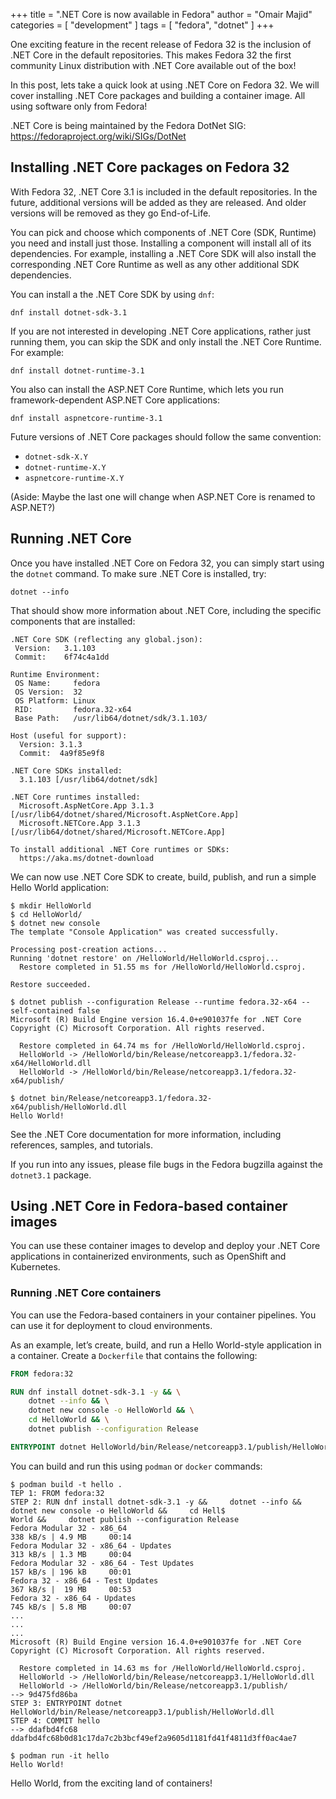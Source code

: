 +++
title = ".NET Core is now available in Fedora"
author = "Omair Majid"
categories = [ "development" ]
tags = [ "fedora", "dotnet" ]
+++

One exciting feature in the recent release of Fedora 32 is the
inclusion of .NET Core in the default repositories. This makes Fedora
32 the first community Linux distribution with .NET Core available out
of the box!

In this post, lets take a quick look at using .NET Core on Fedora 32.
We will cover installing .NET Core packages and building a container
image. All using software only from Fedora!

.NET Core is being maintained by the Fedora DotNet SIG:
https://fedoraproject.org/wiki/SIGs/DotNet

## Installing .NET Core packages on Fedora 32

With Fedora 32, .NET Core 3.1 is included in the default repositories.
In the future, additional versions will be added as they are released.
And older versions will be removed as they go End-of-Life.

You can pick and choose which components of .NET Core (SDK, Runtime)
you need and install just those. Installing a component will install
all of its dependencies. For example, installing a .NET Core SDK will
also install the corresponding .NET Core Runtime as well as any other
additional SDK dependencies.

You can install a the .NET Core SDK by using `dnf`:

```shell
dnf install dotnet-sdk-3.1
```

If you are not interested in developing .NET Core applications, rather
just running them, you can skip the SDK and only install the
.NET Core Runtime. For example:

```shell
dnf install dotnet-runtime-3.1
```

You also can install the ASP.NET Core Runtime, which lets you run
framework-dependent ASP.NET Core applications:

```shell
dnf install aspnetcore-runtime-3.1
```

Future versions of .NET Core packages should follow the same
convention:

- `dotnet-sdk-X.Y`
- `dotnet-runtime-X.Y`
- `aspnetcore-runtime-X.Y`

(Aside: Maybe the last one will change when ASP.NET Core is renamed to
ASP.NET?)

## Running .NET Core

Once you have installed .NET Core on Fedora 32, you can simply start
using the `dotnet` command. To make sure .NET Core is installed, try:

```shell
dotnet --info
```

That should show more information about .NET Core, including the specific components that are installed:

```shell
.NET Core SDK (reflecting any global.json):
 Version:   3.1.103
 Commit:    6f74c4a1dd

Runtime Environment:
 OS Name:     fedora
 OS Version:  32
 OS Platform: Linux
 RID:         fedora.32-x64
 Base Path:   /usr/lib64/dotnet/sdk/3.1.103/

Host (useful for support):
  Version: 3.1.3
  Commit:  4a9f85e9f8

.NET Core SDKs installed:
  3.1.103 [/usr/lib64/dotnet/sdk]

.NET Core runtimes installed:
  Microsoft.AspNetCore.App 3.1.3 [/usr/lib64/dotnet/shared/Microsoft.AspNetCore.App]
  Microsoft.NETCore.App 3.1.3 [/usr/lib64/dotnet/shared/Microsoft.NETCore.App]

To install additional .NET Core runtimes or SDKs:
  https://aka.ms/dotnet-download
```

We can now use .NET Core SDK to create, build, publish, and run a simple Hello World application:

```shell
$ mkdir HelloWorld
$ cd HelloWorld/
$ dotnet new console
The template "Console Application" was created successfully.

Processing post-creation actions...
Running 'dotnet restore' on /HelloWorld/HelloWorld.csproj...
  Restore completed in 51.55 ms for /HelloWorld/HelloWorld.csproj.

Restore succeeded.

$ dotnet publish --configuration Release --runtime fedora.32-x64 --self-contained false
Microsoft (R) Build Engine version 16.4.0+e901037fe for .NET Core
Copyright (C) Microsoft Corporation. All rights reserved.

  Restore completed in 64.74 ms for /HelloWorld/HelloWorld.csproj.
  HelloWorld -> /HelloWorld/bin/Release/netcoreapp3.1/fedora.32-x64/HelloWorld.dll
  HelloWorld -> /HelloWorld/bin/Release/netcoreapp3.1/fedora.32-x64/publish/

$ dotnet bin/Release/netcoreapp3.1/fedora.32-x64/publish/HelloWorld.dll
Hello World!

```

See the .NET Core documentation for more information, including
references, samples, and tutorials.

If you run into any issues, please file bugs in the Fedora bugzilla
against the `dotnet3.1` package.

## Using .NET Core in Fedora-based container images

You can use these container images to develop and deploy your .NET
Core applications in containerized environments, such as OpenShift and
Kubernetes.

### Running .NET Core containers

You can use the Fedora-based containers in your container pipelines.
You can use it for deployment to cloud environments.

As an example, let’s create, build, and run a Hello World-style
application in a container. Create a `Dockerfile` that contains the
following:

```dockerfile
FROM fedora:32

RUN dnf install dotnet-sdk-3.1 -y && \
    dotnet --info && \
    dotnet new console -o HelloWorld && \
    cd HelloWorld && \
    dotnet publish --configuration Release

ENTRYPOINT dotnet HelloWorld/bin/Release/netcoreapp3.1/publish/HelloWorld.dll
```

You can build and run this using `podman` or `docker` commands:

```shell
$ podman build -t hello .
TEP 1: FROM fedora:32
STEP 2: RUN dnf install dotnet-sdk-3.1 -y &&     dotnet --info &&     dotnet new console -o HelloWorld &&     cd Hell$
World &&     dotnet publish --configuration Release
Fedora Modular 32 - x86_64                                                            338 kB/s | 4.9 MB     00:14
Fedora Modular 32 - x86_64 - Updates                                                  313 kB/s | 1.3 MB     00:04
Fedora Modular 32 - x86_64 - Test Updates                                             157 kB/s | 196 kB     00:01
Fedora 32 - x86_64 - Test Updates                                                     367 kB/s |  19 MB     00:53
Fedora 32 - x86_64 - Updates                                                          745 kB/s | 5.8 MB     00:07
...
...
...
Microsoft (R) Build Engine version 16.4.0+e901037fe for .NET Core
Copyright (C) Microsoft Corporation. All rights reserved.

  Restore completed in 14.63 ms for /HelloWorld/HelloWorld.csproj.
  HelloWorld -> /HelloWorld/bin/Release/netcoreapp3.1/HelloWorld.dll
  HelloWorld -> /HelloWorld/bin/Release/netcoreapp3.1/publish/
--> 9d475fd86ba
STEP 3: ENTRYPOINT dotnet HelloWorld/bin/Release/netcoreapp3.1/publish/HelloWorld.dll
STEP 4: COMMIT hello
--> ddafbd4fc68
ddafbd4fc68b0d81c17da7c2b3bcf49ef2a9605d1181fd41f4811d3ff0ac4ae7

$ podman run -it hello
Hello World!
```

Hello World, from the exciting land of containers!

